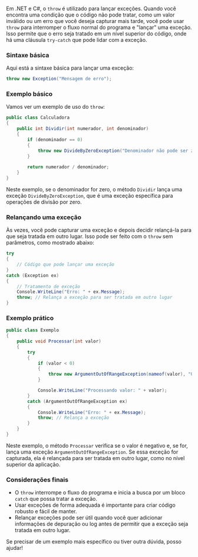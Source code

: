 Em .NET e C#, o `throw` é utilizado para lançar exceções. Quando você encontra uma condição que o código não pode tratar, como um valor inválido ou um erro que você deseja capturar mais tarde, você pode usar `throw` para interromper o fluxo normal do programa e "lançar" uma exceção. Isso permite que o erro seja tratado em um nível superior do código, onde há uma cláusula `try-catch` que pode lidar com a exceção.

### Sintaxe básica

Aqui está a sintaxe básica para lançar uma exceção:

```csharp
throw new Exception("Mensagem de erro");
```

### Exemplo básico

Vamos ver um exemplo de uso do `throw`:

```csharp
public class Calculadora
{
    public int Dividir(int numerador, int denominador)
    {
        if (denominador == 0)
        {
            throw new DivideByZeroException("Denominador não pode ser zero.");
        }
        
        return numerador / denominador;
    }
}
```

Neste exemplo, se o denominador for zero, o método `Dividir` lança uma exceção `DivideByZeroException`, que é uma exceção específica para operações de divisão por zero.

### Relançando uma exceção

Às vezes, você pode capturar uma exceção e depois decidir relançá-la para que seja tratada em outro lugar. Isso pode ser feito com o `throw` sem parâmetros, como mostrado abaixo:

```csharp
try
{
    // Código que pode lançar uma exceção
}
catch (Exception ex)
{
    // Tratamento de exceção
    Console.WriteLine("Erro: " + ex.Message);
    throw; // Relança a exceção para ser tratada em outro lugar
}
```

### Exemplo prático

```csharp
public class Exemplo
{
    public void Processar(int valor)
    {
        try
        {
            if (valor < 0)
            {
                throw new ArgumentOutOfRangeException(nameof(valor), "O valor não pode ser negativo.");
            }

            Console.WriteLine("Processando valor: " + valor);
        }
        catch (ArgumentOutOfRangeException ex)
        {
            Console.WriteLine("Erro: " + ex.Message);
            throw; // Relança a exceção
        }
    }
}
```

Neste exemplo, o método `Processar` verifica se o valor é negativo e, se for, lança uma exceção `ArgumentOutOfRangeException`. Se essa exceção for capturada, ela é relançada para ser tratada em outro lugar, como no nível superior da aplicação.

### Considerações finais

- O `throw` interrompe o fluxo do programa e inicia a busca por um bloco `catch` que possa tratar a exceção.
- Usar exceções de forma adequada é importante para criar código robusto e fácil de manter.
- Relançar exceções pode ser útil quando você quer adicionar informações de depuração ou log antes de permitir que a exceção seja tratada em outro lugar.

Se precisar de um exemplo mais específico ou tiver outra dúvida, posso ajudar!